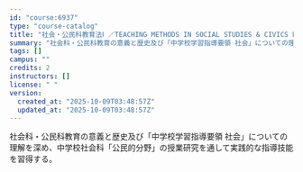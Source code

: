 ```yaml
---
id: "course:6937"
type: "course-catalog"
title: "社会・公民科教育法Ⅰ ／TEACHING METHODS IN SOCIAL STUDIES & CIVICS Ⅰ"
summary: "社会科・公民科教育の意義と歴史及び「中学校学習指導要領 社会」についての理解を深め、中学校社会科「公民的分野」の授業研究を通して実践的な指導技能を習得する。"
tags: []
campus: ""
credits: 2
instructors: []
license: " "
version:
  created_at: "2025-10-09T03:48:57Z"
  updated_at: "2025-10-09T03:48:57Z"
---
```


社会科・公民科教育の意義と歴史及び「中学校学習指導要領 社会」についての理解を深め、中学校社会科「公民的分野」の授業研究を通して実践的な指導技能を習得する。
